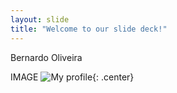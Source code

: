 ```yaml
---
layout: slide
title: "Welcome to our slide deck!"
---
```


Bernardo Oliveira

IMAGE
![My profile](https://uploads-eu-west-1.insided.com/nos-pt/attachment/156f84e9-ead8-4112-982e-0a1ccd282f1c.png){: .center}
